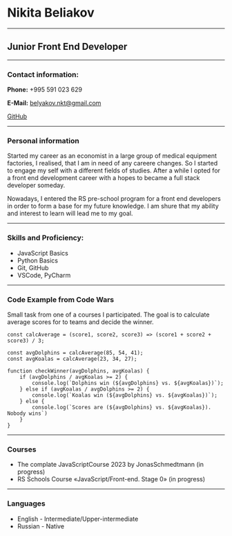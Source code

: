 # Nikita Beliakov

---

## Junior Front End Developer

---

### Contact information:

**Phone:** +995 591 023 629

**E-Mail:** belyakov.nkt@gmail.com

[GitHub](https://github.com/NikBel523)

---

### Personal information

Started my career as an economist in a large group of medical equipment factories, I realised, that I am in need of any careere changes.
So I started to engage my self with a different fields of studies. After a while I opted for a front end development career with a hopes to became a full stack developer someday.

Nowadays, I entered the RS pre-school program for a front end developers in order to form a base for my future knowledge. I am shure that my ability and interest to learn will lead me to my goal.

---

### Skills and Proficiency:

- JavaScript Basics
- Python Basics
- Git, GitHub
- VSCode, PyCharm

---

### Code Example from Code Wars

Small task from one of a courses I participated. The goal is to calculate average scores for to teams and decide the winner.

```
const calcAverage = (score1, score2, score3) => (score1 + score2 + score3) / 3;

const avgDolphins = calcAverage(85, 54, 41);
const avgKoalas = calcAverage(23, 34, 27);

function checkWinner(avgDolphins, avgKoalas) {
    if (avgDolphins / avgKoalas >= 2) {
        console.log(`Dolphins win (${avgDolphins} vs. ${avgKoalas})`);
    } else if (avgKoalas / avgDolphins >= 2) {
        console.log(`Koalas win (${avgDolphins} vs. ${avgKoalas})`);
    } else {
        console.log(`Scores are (${avgDolphins} vs. ${avgKoalas}). Nobody wins`)
    }
}

```

---

### Courses

- The complate JavaScriptCourse 2023 by JonasSchmedtmann (in progress)
- RS Schools Course «JavaScript/Front-end. Stage 0» (in progress)

---

### Languages

- English - Intermediate/Upper-intermediate
- Russian - Native
